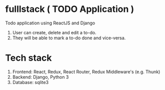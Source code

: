 # fulllstack ( TODO Application )
Todo application  using ReactJS and Django 
1.	User can create, delete and edit a to-do. 
2.	They will be able to mark a to-do done and vice-versa. 


# Tech stack 
1.	Frontend: React, Redux, React Router, Redux Middleware's (e.g. Thunk) 
2.	Backend: Django, Python 3 
3.	Database: sqlite3
